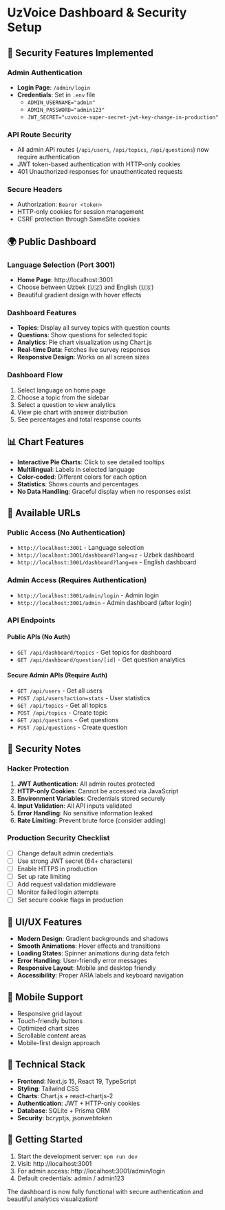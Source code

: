 # UzVoice Dashboard & Security Setup

## 🔐 Security Features Implemented

### Admin Authentication
- **Login Page**: `/admin/login`
- **Credentials**: Set in `.env` file
  - `ADMIN_USERNAME="admin"`
  - `ADMIN_PASSWORD="admin123"`
  - `JWT_SECRET="uzvoice-super-secret-jwt-key-change-in-production"`

### API Route Security
- All admin API routes (`/api/users`, `/api/topics`, `/api/questions`) now require authentication
- JWT token-based authentication with HTTP-only cookies
- 401 Unauthorized responses for unauthenticated requests

### Secure Headers
- Authorization: `Bearer <token>`
- HTTP-only cookies for session management
- CSRF protection through SameSite cookies

## 🌍 Public Dashboard

### Language Selection (Port 3001)
- **Home Page**: http://localhost:3001
- Choose between Uzbek (🇺🇿) and English (🇺🇸)
- Beautiful gradient design with hover effects

### Dashboard Features
- **Topics**: Display all survey topics with question counts
- **Questions**: Show questions for selected topic
- **Analytics**: Pie chart visualization using Chart.js
- **Real-time Data**: Fetches live survey responses
- **Responsive Design**: Works on all screen sizes

### Dashboard Flow
1. Select language on home page
2. Choose a topic from the sidebar
3. Select a question to view analytics
4. View pie chart with answer distribution
5. See percentages and total response counts

## 📊 Chart Features
- **Interactive Pie Charts**: Click to see detailed tooltips
- **Multilingual**: Labels in selected language
- **Color-coded**: Different colors for each option
- **Statistics**: Shows counts and percentages
- **No Data Handling**: Graceful display when no responses exist

## 🔗 Available URLs

### Public Access (No Authentication)
- `http://localhost:3001` - Language selection
- `http://localhost:3001/dashboard?lang=uz` - Uzbek dashboard
- `http://localhost:3001/dashboard?lang=en` - English dashboard

### Admin Access (Requires Authentication)
- `http://localhost:3001/admin/login` - Admin login
- `http://localhost:3001/admin` - Admin dashboard (after login)

### API Endpoints

#### Public APIs (No Auth)
- `GET /api/dashboard/topics` - Get topics for dashboard
- `GET /api/dashboard/question/[id]` - Get question analytics

#### Secure Admin APIs (Require Auth)
- `GET /api/users` - Get all users
- `POST /api/users?action=stats` - User statistics
- `GET /api/topics` - Get all topics
- `POST /api/topics` - Create topic
- `GET /api/questions` - Get questions
- `POST /api/questions` - Create question

## 🚨 Security Notes

### Hacker Protection
1. **JWT Authentication**: All admin routes protected
2. **HTTP-only Cookies**: Cannot be accessed via JavaScript
3. **Environment Variables**: Credentials stored securely
4. **Input Validation**: All API inputs validated
5. **Error Handling**: No sensitive information leaked
6. **Rate Limiting**: Prevent brute force (consider adding)

### Production Security Checklist
- [ ] Change default admin credentials
- [ ] Use strong JWT secret (64+ characters)
- [ ] Enable HTTPS in production
- [ ] Set up rate limiting
- [ ] Add request validation middleware
- [ ] Monitor failed login attempts
- [ ] Set secure cookie flags in production

## 🎨 UI/UX Features
- **Modern Design**: Gradient backgrounds and shadows
- **Smooth Animations**: Hover effects and transitions  
- **Loading States**: Spinner animations during data fetch
- **Error Handling**: User-friendly error messages
- **Responsive Layout**: Mobile and desktop friendly
- **Accessibility**: Proper ARIA labels and keyboard navigation

## 📱 Mobile Support
- Responsive grid layout
- Touch-friendly buttons
- Optimized chart sizes
- Scrollable content areas
- Mobile-first design approach

## 🔧 Technical Stack
- **Frontend**: Next.js 15, React 19, TypeScript
- **Styling**: Tailwind CSS
- **Charts**: Chart.js + react-chartjs-2
- **Authentication**: JWT + HTTP-only cookies
- **Database**: SQLite + Prisma ORM
- **Security**: bcryptjs, jsonwebtoken

## 🚀 Getting Started
1. Start the development server: `npm run dev`
2. Visit: http://localhost:3001
3. For admin access: http://localhost:3001/admin/login
4. Default credentials: admin / admin123

The dashboard is now fully functional with secure authentication and beautiful analytics visualization!
